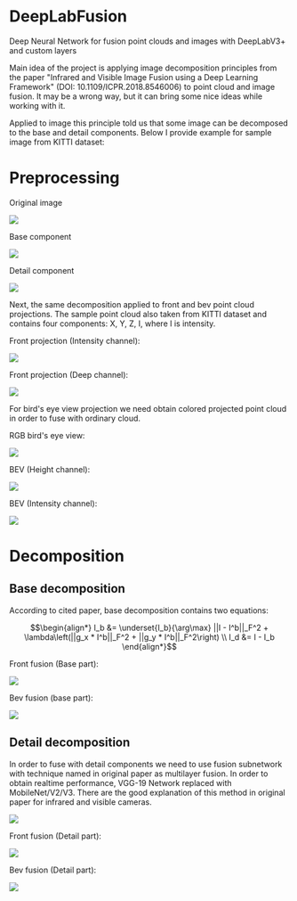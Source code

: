 # DeepLabFusion
Deep Neural Network for fusion point clouds and images with DeepLabV3+ and custom layers

Main idea of the project is applying image decomposition principles from the paper "Infrared and Visible Image Fusion using a Deep
Learning Framework" (DOI: 10.1109/ICPR.2018.8546006) to point cloud and image fusion. It may be  a wrong way, but
it can bring some nice ideas while working with it.

Applied to image this principle told us that some image can be decomposed to the base and detail components.
Below I provide example for sample image from KITTI dataset:

# Preprocessing

Original image

![](analyzing/content/kitti_image.png?raw=true)

Base component

![](analyzing/content/image_base.png)

Detail component

![](analyzing/content/image_detail.png)


Next, the same decomposition applied to front and bev point cloud projections. The sample point cloud also taken
from KITTI dataset and contains four components: X, Y, Z, I, where I is intensity. 

Front projection (Intensity channel):

![](analyzing/content/front_intensity.png?raw=true)

Front projection (Deep channel):

![](analyzing/content/front_depth.png?raw=true)

For bird's eye view projection we need obtain colored projected point cloud in order to fuse with ordinary cloud.

RGB bird's eye view:

![](analyzing/content/bev_colors.png?raw=true)

BEV (Height channel):

![](analyzing/content/bev_height.png?raw=true)

BEV (Intensity channel):

![](analyzing/content/bev_intensity.png?raw=true)

# Decomposition

## Base decomposition
According to cited paper, base decomposition contains two equations:
```math
\begin{align*}
    I_b &= \underset{I_b}{\arg\max} ||I - I^b||_F^2 + \lambda\left(||g_x * I^b||_F^2 + ||g_y * I^b||_F^2\right) \\
    I_d &= I - I_b
\end{align*}
```

Front fusion (Base part):

![](analyzing/content/front_fused_with_image_base.png?raw=true)

Bev fusion (base part):

![](analyzing/content/bev_fused_with_image_base.png?raw=true)

## Detail decomposition
In order to fuse with detail components we need 
to use fusion subnetwork with technique named in original paper as multilayer fusion. In order to 
obtain realtime performance, VGG-19 Network replaced with MobileNet/V2/V3. There are the good explanation
of this method in original paper for infrared and visible cameras.

![](analyzing/content/readme/fusion_network.png)

Front fusion (Detail part):

![](analyzing/content/front_fused_with_image_detail.png?raw=true)

Bev fusion (Detail part):

![](analyzing/content/bev_fused_with_image_detail.png?raw=true)
